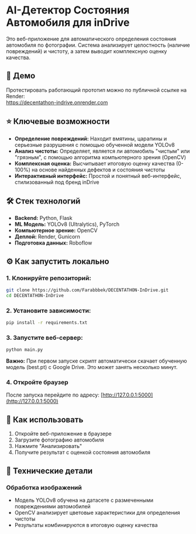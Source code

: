 # AI-Детектор Состояния Автомобиля для inDrive

Это веб-приложение для автоматического определения состояния автомобиля по фотографии. Система анализирует целостность (наличие повреждений) и чистоту, а затем выводит комплексную оценку качества.

## 🚀 Демо

Протестировать работающий прототип можно по публичной ссылке на Render:  
https://decentathon-indrive.onrender.com


## ⭐ Ключевые возможности

- **Определение повреждений:** Находит вмятины, царапины и серьезные разрушения с помощью обученной модели YOLOv8
- **Анализ чистоты:** Определяет, является ли автомобиль "чистым" или "грязным", с помощью алгоритма компьютерного зрения (OpenCV)
- **Комплексная оценка:** Высчитывает итоговую оценку качества (0-100%) на основе найденных дефектов и состояния чистоты
- **Интерактивный интерфейс:** Простой и понятный веб-интерфейс, стилизованный под бренд inDrive

## 🛠️ Стек технологий

- **Backend:** Python, Flask
- **ML Модель:** YOLOv8 (Ultralytics), PyTorch
- **Компьютерное зрение:** OpenCV
- **Деплой:** Render, Gunicorn
- **Подготовка данных:** Roboflow

## ⚙️ Как запустить локально

### 1. Клонируйте репозиторий:
```bash
git clone https://github.com/Farabbbek/DECENTATHON-InDrive.git
cd DECENTATHON-InDrive
```

### 2. Установите зависимости:
```bash
pip install -r requirements.txt
```

### 3. Запустите веб-сервер:
```bash
python main.py
```

**Важно:** При первом запуске скрипт автоматически скачает обученную модель (best.pt) с Google Drive. Это может занять несколько минут.

### 4. Откройте браузер
После запуска перейдите по адресу: [http://127.0.0.1:5000](http://127.0.0.1:5000)

## 🎯 Как использовать

1. Откройте веб-приложение в браузере
2. Загрузите фотографию автомобиля
3. Нажмите "Анализировать"
4. Получите результат с оценкой состояния автомобиля

## 🔧 Технические детали

### Обработка изображений
- Модель YOLOv8 обучена на датасете с размеченными повреждениями автомобилей
- OpenCV анализирует цветовые характеристики для определения чистоты
- Результаты комбинируются в итоговую оценку качества